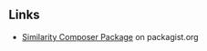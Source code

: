 ## Links

* [Similarity Composer Package](https://packagist.org/packages/gpupo/similarity) on packagist.org
